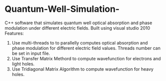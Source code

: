 # Quantum-Well-Simulation-
C++ software that simulates quantum well optical absorption and phase modulation under different electric fields.
Built using visual studio 2010
Features:
1. Use multi-threads to  to parallelly computes optical absorption and phase modulation for different electric field values. Threads number can be set in input file.
2. Use Transfer Matrix Methord to compute wavefunction for electrons and light holes. 
3. Use Tridiagonal Matrix Algorithm to compute wavefunction for heavy holes.
